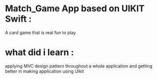 # Match_Game App based on UIKIT Swift  :
A card game that is real fun to play 
# what did i learn :

applying MVC design pattern throughout a whole application and getting better in making application using UIkit 
